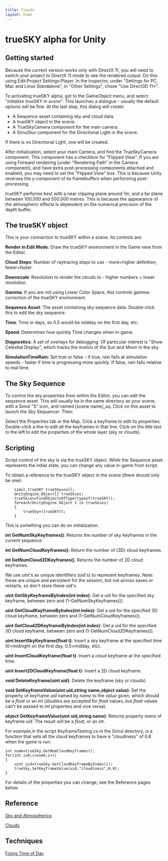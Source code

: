 ```yaml
---
title: Clouds
layout: home
---
```


trueSKY alpha for Unity
================

Getting started
--------------

Because the current version works only with DirectX 11, you will need to switch your project to DirectX 11 mode to see the rendered output. Do this using Edit:Project Settings:Player. In the Inspector, under "Settings for PC, Mac and Linux Standalone", in "Other Settings", chose "Use Direct3D 11*".

To activating trueSKY alpha, got to the GameObject menu, and select "*initialize trueSKY in scene*". This launches a dialogue - usually the default options will be fine. At the last step, this dialog will create:

* A Sequence asset containing sky and cloud data.
* A trueSKY object in the scene.
* A TrueSkyCamera component for the main camera.
* A SimulSun component for the Directional Light in the scene.

If there is no Directional Light, one will be created.

After initialization, select your main Camera, and find the TrueSkyCamera component. This component has a checkbox for "Flipped View". If you are using Forward rendering (under "Rendering Path" in the Camera component), and have extra post-processing components attached and enabled, you may need to set the "Flipped View" box. This is because Unity reverses the y-component of its framebuffers when performing post-processing.

trueSKY performs best with a near clipping plane around 1m, and a far plane between 100,000 and 500,000 metres. This is because the appearance of the atmospheric effects is dependent on the numerical precision of the depth buffer.

The trueSKY object
---------------
This is your connection to trueSKY within a scene. Its controls are:

**Render in Edit Mode**: Draw the trueSKY environment in the Game view from the Editor.

**Cloud Steps**: Number of raytracing steps to use - more=higher definition, fewer=faster.

**Downscale**: Resolution to render the clouds to - higher numbers = lower resolution.

**Gamma**: If you are not using Linear Color Space, this controls gamma-correction of the trueSKY environment.

**Sequence Asset**: The asset containing sky sequence data. Double-click this to edit the sky sequence.

**Time**: Time in days, so 0.5 would be midday on the first day, etc.

**Speed**: Determines how quickly Time changes when in-game.

**Diagnostics**: A set of overlays for debugging. Of particular interest is "Show Celestial Display", which tracks the motion of the Sun and Moon in the sky.

**SimulationTimeRain:** Set true or false - if true, rain falls at simulation speeds - faster if time is progressing more quickly. If false, rain falls relative to real time.

The Sky Sequence
---------------

To control the sky properties from within the Editor, you can edit the sequence asset. This will usually be in the same directory as your scene, with a Simul "S" icon, and named [scene name]_sq. Click on this asset to launch the Sky Sequencer. Then:

Select the Properties tab or the Map. Click a keyframe to edit its properties. Double-click a line to edit all the keyframes in that line. Click on the title text to the left to edit the properties of the whole layer (sky or clouds).

Scripting
---------
Script control of the sky is via the trueSKY object. While the Sequence asset represents the initial state, you can change any value in-game from script.

To obtain a reference to the trueSKY object in the scene (there should only be one):

		simul.trueSKY trueSky=null;
		UnityEngine.Object[] trueSkies;
		trueSkies=FindObjectsOfType(typeof(trueSKY));
		foreach(UnityEngine.Object t in trueSkies)
		{
			trueSky=(trueSKY)t;
		}

This is something you can do on initialization.

**int GetNumSkyKeyframes()**: Returns the number of sky keyframes in the current sequence.

**int GetNumCloudKeyframes()**: Return the number of (3D) cloud keyframes.

**int GetNumCloud2DKeyframes()**: Returns the number of 2D cloud keyframes.

We use uint's as unique identifiers (uid's) to represent keyframes. Note: these are unique and persistent for the session, but not across saves or restarts, so don't store these uid's.
		
**uint GetSkyKeyframeByIndex(int index)**: Get a uid for the specified sky keyframe, between zero and (1-GetNumSkyKeyframes()).

**uint GetCloudKeyframeByIndex(int index)**: Get a uid for the specified 3D cloud keyframe, between zero and (1-GetNumCloudKeyframes()).

**uint GetCloud2DKeyframeByIndex(int index)**: Get a uid for the specified 3D cloud keyframe, between zero and (1-GetNumCloud2DKeyframes()).

**uint InsertSkyKeyframe(float t)**: Insert a sky keyframe at the specified time (0=midnight on the first day, 0.5=midday, etc).

**uint InsertCloudKeyframe(float t)**: Insert a cloud keyframe at the specified time.

**uint Insert2DCloudKeyframe(float t)**: Insert a 2D cloud keyframe.

**void DeleteKeyframe(uint uid)**: Delete the keyframe (sky or clouds).

**void SetKeyframeValue(uint uid,string name,object value)**: Set the property of keyframe *uid* named by *name* to the *value* given, which should be a *float* or an *int* (*double*s are accepted for *float* values, but *float* values can't be passed to *int* properties and vice versa).

**object GetKeyframeValue(uint uid,string name)**: Returns property *name* of keyframe *uid*. The result will be a *float*, or an *int*.

For example,in the script KeyframeTesting.cs in the Simul directory, is a function that sets all the cloud keyframes to have a "cloudiness" of 0.8 when the game is run:

	
	int numk=trueSky.GetNumCloudKeyframes();
	for(int i=0;i<numk;i++)
	{
		uint uid=trueSky.GetCloudKeyframeByIndex(i);
		trueSky.SetKeyframeValue(uid,"cloudiness",0.8);
	}

For details of the properties you can change, see the Reference pages below.

Reference
---------
[Sky and Atmospherics](Sky.html)

[Clouds](Clouds.html)

Techniques
----------
[Fixing Time of Day](FixingDaytime.html)